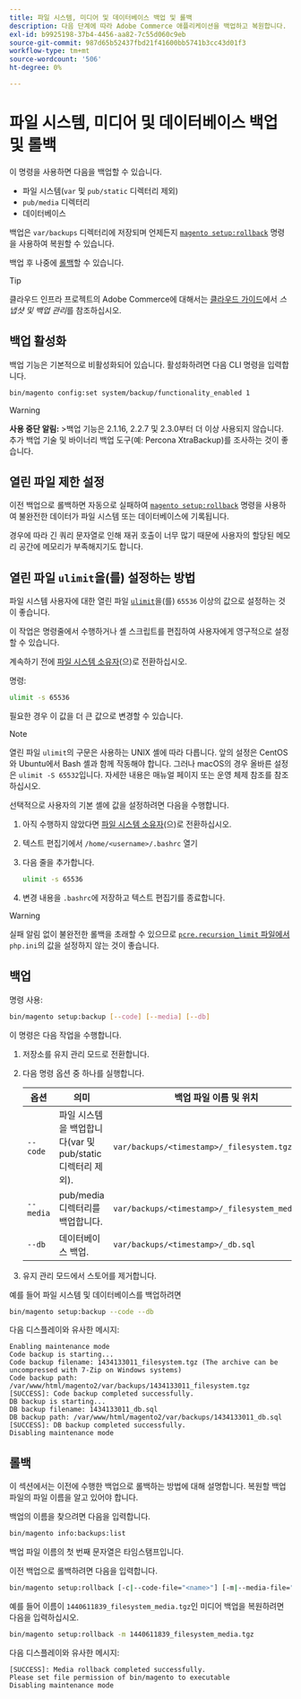 ```yaml
---
title: 파일 시스템, 미디어 및 데이터베이스 백업 및 롤백
description: 다음 단계에 따라 Adobe Commerce 애플리케이션을 백업하고 복원합니다.
exl-id: b9925198-37b4-4456-aa82-7c55d060c9eb
source-git-commit: 987d65b52437fbd21f41600bb5741b3cc43d01f3
workflow-type: tm+mt
source-wordcount: '506'
ht-degree: 0%

---
```


# 파일 시스템, 미디어 및 데이터베이스 백업 및 롤백

이 명령을 사용하면 다음을 백업할 수 있습니다.

* 파일 시스템(`var` 및 `pub/static` 디렉터리 제외)
* `pub/media` 디렉터리
* 데이터베이스

백업은 `var/backups` 디렉터리에 저장되며 언제든지 [`magento setup:rollback`](uninstall-modules.md#roll-back-the-file-system-database-or-media-files) 명령을 사용하여 복원할 수 있습니다.

백업 후 나중에 [롤백](#rollback)할 수 있습니다.

>[!TIP]
>
>클라우드 인프라 프로젝트의 Adobe Commerce에 대해서는 [클라우드 가이드](https://experienceleague.adobe.com/ko/docs/commerce-cloud-service/user-guide/develop/storage/snapshots)에서 _스냅샷 및 백업 관리_&#x200B;를 참조하십시오.

## 백업 활성화

백업 기능은 기본적으로 비활성화되어 있습니다. 활성화하려면 다음 CLI 명령을 입력합니다.

```bash
bin/magento config:set system/backup/functionality_enabled 1
```

>[!WARNING]
>
>**사용 중단 알림:**
>&#x200B;>백업 기능은 2.1.16, 2.2.7 및 2.3.0부터 더 이상 사용되지 않습니다. 추가 백업 기술 및 바이너리 백업 도구(예: Percona XtraBackup)를 조사하는 것이 좋습니다.

## 열린 파일 제한 설정

이전 백업으로 롤백하면 자동으로 실패하여 [`magento setup:rollback`](uninstall-modules.md#roll-back-the-file-system-database-or-media-files) 명령을 사용하여 불완전한 데이터가 파일 시스템 또는 데이터베이스에 기록됩니다.

경우에 따라 긴 쿼리 문자열로 인해 재귀 호출이 너무 많기 때문에 사용자의 할당된 메모리 공간에 메모리가 부족해지기도 합니다.

## 열린 파일 `ulimit`을(를) 설정하는 방법

파일 시스템 사용자에 대한 열린 파일 [`ulimit`](https://ss64.com/bash/ulimit.html)을(를) `65536` 이상의 값으로 설정하는 것이 좋습니다.

이 작업은 명령줄에서 수행하거나 셸 스크립트를 편집하여 사용자에게 영구적으로 설정할 수 있습니다.

계속하기 전에 [파일 시스템 소유자](../prerequisites/file-system/overview.md)(으)로 전환하십시오.

명령:

```bash
ulimit -s 65536
```

필요한 경우 이 값을 더 큰 값으로 변경할 수 있습니다.

>[!NOTE]
>
>열린 파일 `ulimit`의 구문은 사용하는 UNIX 셸에 따라 다릅니다. 앞의 설정은 CentOS와 Ubuntu에서 Bash 셸과 함께 작동해야 합니다. 그러나 macOS의 경우 올바른 설정은 `ulimit -S 65532`입니다. 자세한 내용은 매뉴얼 페이지 또는 운영 체제 참조를 참조하십시오.

선택적으로 사용자의 기본 셸에 값을 설정하려면 다음을 수행합니다.

1. 아직 수행하지 않았다면 [파일 시스템 소유자](../prerequisites/file-system/overview.md)(으)로 전환하십시오.
1. 텍스트 편집기에서 `/home/<username>/.bashrc` 열기
1. 다음 줄을 추가합니다.

   ```bash
   ulimit -s 65536
   ```

1. 변경 내용을 `.bashrc`에 저장하고 텍스트 편집기를 종료합니다.

>[!WARNING]
>
>실패 알림 없이 불완전한 롤백을 초래할 수 있으므로 [`pcre.recursion_limit` 파일에서 &#x200B;](https://www.php.net/manual/en/pcre.configuration.php)`php.ini`의 값을 설정하지 않는 것이 좋습니다.

## 백업

명령 사용:

```bash
bin/magento setup:backup [--code] [--media] [--db]
```

이 명령은 다음 작업을 수행합니다.

1. 저장소를 유지 관리 모드로 전환합니다.
1. 다음 명령 옵션 중 하나를 실행합니다.

   | 옵션 | 의미 | 백업 파일 이름 및 위치 |
   |--- |--- |--- |
   | `--code` | 파일 시스템을 백업합니다(var 및 pub/static 디렉터리 제외). | `var/backups/<timestamp>/_filesystem.tgz` |
   | `--media` | pub/media 디렉터리를 백업합니다. | `var/backups/<timestamp>/_filesystem_media.tgz` |
   | `--db` | 데이터베이스 백업. | `var/backups/<timestamp>/_db.sql` |

1. 유지 관리 모드에서 스토어를 제거합니다.

예를 들어 파일 시스템 및 데이터베이스를 백업하려면

```bash
bin/magento setup:backup --code --db
```

다음 디스플레이와 유사한 메시지:

```
Enabling maintenance mode
Code backup is starting...
Code backup filename: 1434133011_filesystem.tgz (The archive can be uncompressed with 7-Zip on Windows systems)
Code backup path: /var/www/html/magento2/var/backups/1434133011_filesystem.tgz
[SUCCESS]: Code backup completed successfully.
DB backup is starting...
DB backup filename: 1434133011_db.sql
DB backup path: /var/www/html/magento2/var/backups/1434133011_db.sql
[SUCCESS]: DB backup completed successfully.
Disabling maintenance mode
```

## 롤백

이 섹션에서는 이전에 수행한 백업으로 롤백하는 방법에 대해 설명합니다. 복원할 백업 파일의 파일 이름을 알고 있어야 합니다.

백업의 이름을 찾으려면 다음을 입력합니다.

```bash
bin/magento info:backups:list
```

백업 파일 이름의 첫 번째 문자열은 타임스탬프입니다.

이전 백업으로 롤백하려면 다음을 입력합니다.

```bash
bin/magento setup:rollback [-c|--code-file="<name>"] [-m|--media-file="<name>"] [-d|--db-file="<name>"]
```

예를 들어 이름이 `1440611839_filesystem_media.tgz`인 미디어 백업을 복원하려면 다음을 입력하십시오.

```bash
bin/magento setup:rollback -m 1440611839_filesystem_media.tgz
```

다음 디스플레이와 유사한 메시지:

```
[SUCCESS]: Media rollback completed successfully.
Please set file permission of bin/magento to executable
Disabling maintenance mode
```

